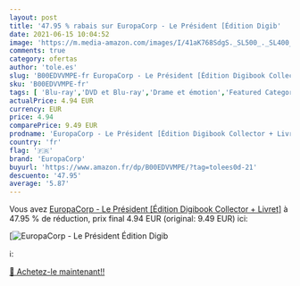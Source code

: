 ```yaml
---
layout: post
title: '47.95 % rabais sur EuropaCorp - Le Président [Édition Digib'
date: 2021-06-15 10:04:52
image: 'https://m.media-amazon.com/images/I/41aK768SdgS._SL500_._SL400_.jpg'
comments: true
category: ofertas
author: 'tole.es'
slug: 'B00EDVVMPE-fr EuropaCorp - Le Président [Édition Digibook Collector +...'
sku: 'B00EDVVMPE-fr'
tags: [ 'Blu-ray','DVD et Blu-ray','Drame et émotion','Featured Categories','Films','europacorp', ]
actualPrice: 4.94 EUR
currency: EUR
price: 4.94
comparePrice: 9.49 EUR
prodname: 'EuropaCorp - Le Président [Édition Digibook Collector + Livret]'
country: 'fr'
flag: '🇫🇷'
brand: 'EuropaCorp'
buyurl: 'https://www.amazon.fr/dp/B00EDVVMPE/?tag=tolees0d-21'
descuento: '47.95'
average: '5.87'
---
```


Vous avez [EuropaCorp - Le Président [Édition Digibook Collector + Livret]](https://www.amazon.fr/dp/B00EDVVMPE/?tag=tolees0d-21)  à  47.95 % de réduction, prix final  4.94 EUR (original: 9.49 EUR) ici:

[![EuropaCorp - Le Président [Édition Digib](https://m.media-amazon.com/images/I/41aK768SdgS._SL500_._SL400_.jpg)](https://www.amazon.fr/dp/B00EDVVMPE/?tag=tolees0d-21)

ℹ️:


[🛒 Achetez-le maintenant!!](https://www.amazon.fr/dp/B00EDVVMPE/?tag=tolees0d-21)
